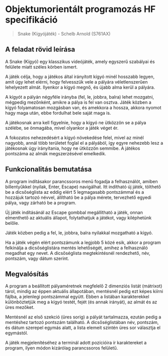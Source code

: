 # Objektumorientált programozás HF specifikáció

> Snake (Kígyójáték) - Schelb Arnold (S761AX)

## A feladat rövid leírása

A Snake (Kígyó) egy klasszikus videójáték, amely egyszerű szabályai és felülete miatt széles körben ismert.

A játék célja, hogy a játékos által irányított kígyó minél hosszabb legyen, amit úgy lehet elérni, hogy felvesszük vele a pályára véletlenszerűen lehelyezett almát. Ilyenkor a kígyó megnő, és újabb alma kerül a pályára.

A kígyót a pályán négyféle irányba (fel, le, jobbra, balra) lehet mozgatni, mégpedig mezőnként, amikre a pálya is fel van osztva. Játék közben a kígyó folyamatosan mozgásban van, és amekkora a hossza, akkora nyomot hagy maga után, ebbe fordulhat bele saját maga is.

A játékosnak arra kell figyelnie, hogy a kígyó ne ütközzön se a pálya szélébe, se önmagába, mivel olyankor a játék véget ér.

A fokozatos nehezedésért a kígyó növekedése felel, mivel az minél nagyobb, annál több területet foglal el a pályából, így egyre nehezebb lesz a játékosnak úgy irányítania, hogy ne ütközzön semmibe. A játékos pontszáma az almák megszerzésével emelkedik.

## Funkcionalitás bemutatása

A program indításakor parancssoros menü fogadja a felhasználót, amiben billentyűkkel (nyilak, Enter, Escape) navigálhat. Itt indítható új játék, tölthető be a dicsőséglista az eddig elért 5 legmagasabb pontszámmal és a hozzájuk tartozó névvel, állítható be a pálya mérete, tervezhető egyedi pálya, vagy zárható be a program.

Új játék indításánál az Escape gombbal megállítható a játék, onnan elmenthető az aktuális állapot, folytathatjuk a játékot, vagy kiléphetünk belőle.

Játék közben pedig a fel, le, jobbra, balra nyilakkal mozgatható a kígyó.

Ha a játék végén elért pontszámunk a legjobb 5 közé esik, akkor a program felkínálja a dicsőséglistára mentés lehetőségét, amihez a felhasználó megadhat egy nevet. A dicsőséglista megtekintésnél rendezhető, név, pontszám, vagy dátum szerint.

## Megvalósítás

A program a beállított pályaméretnek megfelelő 2 dimenziós listát (mátrixot) tárol, mindig az éppen aktuális állapotában, mentésnél pedig ezt képes kiírni fájlba, a jelenlegi pontszámmal együtt. Ebben a listában karakterekkel különböztetjük meg a kígyó testét, fejét (és annak irányát), az almát és az üres mezőket.

Mentésnél az első szekció (üres sorig) a pályát tartalmazza, ezután pedig a mentéshez tartozó pontszám található. A dicsőséglistában név, pontszám, és dátum szerepel egymás alatt, a lista elemeit szintén üres sor választja el egymástól.

A játék megjelenítéséhez a terminál adott pozícióira ír karaktereket a program, ilyen módon kizárólag parancssoros felületű.
